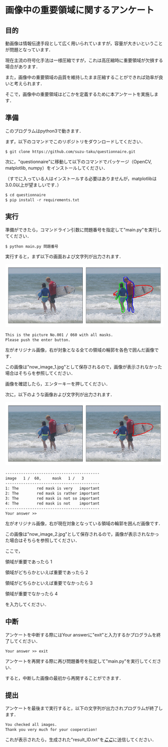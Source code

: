 # 画像中の重要領域に関するアンケート

## 目的

動画像は情報伝達手段として広く用いられていますが，容量が大きいということが問題となっています．

現在主流の符号化手法は一様圧縮ですが，これは高圧縮時に重要領域が欠損する場合があります．

また，画像中の重要領域の品質を維持したまま圧縮することができれば効率が良いと考えられます．

そこで，画像中の重要領域はどこかを定義するために本アンケートを実施します．

## 準備

このプログラムはpython3で動きます．

まず，以下のコマンドでこのリポジトリをダウンロードしてください．

```
$ git clone https://github.com/suzu-taku/questionnaire.git
```

次に，"questionnaire"に移動して以下のコマンドでパッケージ（OpenCV, matplotlib, numpy）をインストールしてください．

（すでに入っている人はインストールする必要はありませんが，matplotlibは3.0.0以上が望ましいです．）

```
$ cd questionnaire
$ pip install -r requirements.txt
```

## 実行

準備ができたら，コマンドライン引数に問題番号を指定して"main.py"を実行してください．

```
$ python main.py 問題番号
```

実行すると，まず以下の画面および文字列が出力されます．

![](demo/demo_image_1.jpg)

```
This is the picture No.001 / 060 with all masks.
Please push the enter button.
```

左がオリジナル画像，右が対象となる全ての領域の輪郭を各色で囲んだ画像です．

この画像は"now_image_1.jpg"として保存されるので，画像が表示されなかった場合はそちらを参照してください．

画像を確認したら，エンターキーを押してください．

次に，以下のような画像および文字列が出力されます．

![](demo/demo_image_2.jpg)

```
------------------------------------------
image   1 /  60,     mask   1 /   3
------------------------------------------
1: The        red mask is very   important
2: The        red mask is rather important
3: The        red mask is not so important
4: The        red mask is not    important
------------------------------------------
Your answer >>
```

左がオリジナル画像，右が現在対象となっている領域の輪郭を囲んだ画像です．

この画像は"now_image_2.jpg"として保存されるので，画像が表示されなかった場合はそちらを参照してください．

ここで，

領域が重要であったら 1

領域がどちらかといえば重要であったら 2

領域がどちらかといえば重要でなかったら 3

領域が重要でなかったら 4

を入力してください．

## 中断

アンケートを中断する際にはYour answerに"exit"と入力するかプログラムを終了してください．

```
Your answer >> exit
```

アンケートを再開する際に再び問題番号を指定して"main.py"を実行してください．

すると，中断した画像の最初から再開することができます．

## 提出

アンケートを最後まで実行すると，以下の文字列が出力されプログラムが終了します．

```
You checked all images.
Thank you very much for your cooperation!
```

これが表示されたら，生成された"result_ID.txt"を[***ここ***](https://www.dropbox.com/request/dqUKYzZdGBerNj2a7zgu)に送信してください．
